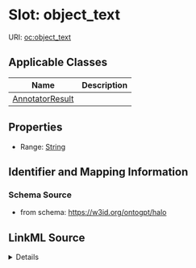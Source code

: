 # Slot: object_text

URI: [oc:object_text](http://w3id.org/ontogpt/ontology-class-templateobject_text)



<!-- no inheritance hierarchy -->




## Applicable Classes

| Name | Description |
| --- | --- |
[AnnotatorResult](AnnotatorResult.md) | 






## Properties

* Range: [String](String.md)







## Identifier and Mapping Information







### Schema Source


* from schema: https://w3id.org/ontogpt/halo




## LinkML Source

<details>
```yaml
name: object_text
from_schema: https://w3id.org/ontogpt/halo
rank: 1000
alias: object_text
owner: AnnotatorResult
domain_of:
- AnnotatorResult
range: string

```
</details>